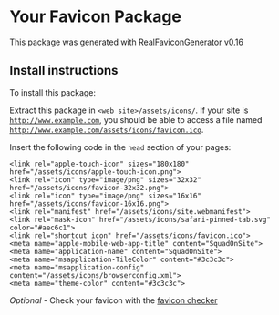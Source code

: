 # Your Favicon Package

This package was generated with [RealFaviconGenerator](https://realfavicongenerator.net/) [v0.16](https://realfavicongenerator.net/change_log#v0.16)

## Install instructions

To install this package:

Extract this package in <code>&lt;web site&gt;/assets/icons/</code>. If your site is <code>http://www.example.com</code>, you should be able to access a file named <code>http://www.example.com/assets/icons/favicon.ico</code>.

Insert the following code in the `head` section of your pages:

    <link rel="apple-touch-icon" sizes="180x180" href="/assets/icons/apple-touch-icon.png">
    <link rel="icon" type="image/png" sizes="32x32" href="/assets/icons/favicon-32x32.png">
    <link rel="icon" type="image/png" sizes="16x16" href="/assets/icons/favicon-16x16.png">
    <link rel="manifest" href="/assets/icons/site.webmanifest">
    <link rel="mask-icon" href="/assets/icons/safari-pinned-tab.svg" color="#aec6c1">
    <link rel="shortcut icon" href="/assets/icons/favicon.ico">
    <meta name="apple-mobile-web-app-title" content="SquadOnSite">
    <meta name="application-name" content="SquadOnSite">
    <meta name="msapplication-TileColor" content="#3c3c3c">
    <meta name="msapplication-config" content="/assets/icons/browserconfig.xml">
    <meta name="theme-color" content="#3c3c3c">

*Optional* - Check your favicon with the [favicon checker](https://realfavicongenerator.net/favicon_checker)
